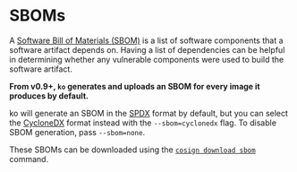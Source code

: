 # SBOMs

A [Software Bill of Materials (SBOM)](https://en.wikipedia.org/wiki/Software_bill_of_materials) is a list of software components that a software artifact depends on.
Having a list of dependencies can be helpful in determining whether any vulnerable components were used to build the software artifact.

**From v0.9+, `ko` generates and uploads an SBOM for every image it produces by default.**

ko will generate an SBOM in the [SPDX](https://spdx.dev/) format by default, but you can select the [CycloneDX](https://cyclonedx.org/) format instead with the `--sbom=cyclonedx` flag. To disable SBOM generation, pass `--sbom=none`.

These SBOMs can be downloaded using the [`cosign download sbom`](https://github.com/sigstore/cosign/blob/main/doc/cosign_download_sbom.md) command.


